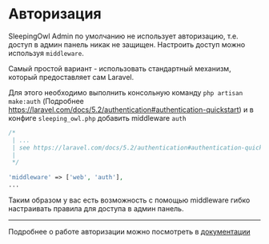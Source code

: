 # Авторизация

SleepingOwl Admin по умолчанию не использует авторизацию, т.е. доступ в админ панель никак не защищен. Настроить доступ можно используя `middleware`.

Самый простой вариант - использовать стандартный механизм, который предоставляет сам Laravel.

Для этого необходимо выполнить консольную команду `php artisan make:auth` (Подробнее https://laravel.com/docs/5.2/authentication#authentication-quickstart) и в конфиге `sleeping_owl.php` добавить middleware `auth`

```php
/*
 | ...
 | see https://laravel.com/docs/5.2/authentication#authentication-quickstart
 |
 */
    
'middleware' => ['web', 'auth'],
...
```

Таким образом у вас есть возможность с помощью middleware гибко настраивать правила для доступа в админ панель.

---

Подробнее о работе авторизации можно посмотреть в [документации](https://laravel.com/docs/5.2/authentication)
